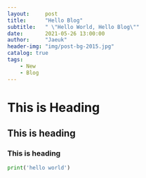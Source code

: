 ```yaml
---
layout:     post
title:      "Hello Blog"
subtitle:   " \"Hello World, Hello Blog\""
date:       2021-05-26 13:00:00
author:     "Jaeuk"
header-img: "img/post-bg-2015.jpg"
catalog: true
tags:
    - New
    - Blog
---
```


# This is Heading
## This is heading
### This is heading

```python
print('hello world')
```

